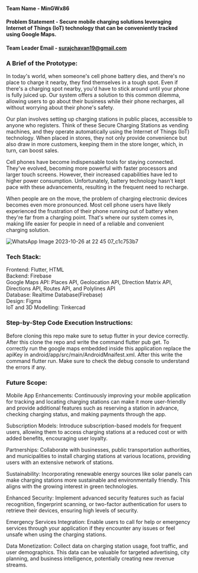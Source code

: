 #### Team Name - MinGWx86
#### Problem Statement - Secure mobile charging solutions leveraging Internet of Things (IoT) technology that can be conveniently tracked using Google Maps.
#### Team Leader Email - surajchavan19@gmail.com

### A Brief of the Prototype:
In today's world, when someone's cell phone battery dies, and there's no place to charge it nearby, they find themselves in a tough spot. Even if there's a charging spot nearby, you'd have to stick around until your phone is fully juiced up. Our system offers a solution to this common dilemma, allowing users to go about their business while their phone recharges, all without worrying about their phone's safety.

Our plan involves setting up charging stations in public places, accessible to anyone who registers. Think of these Secure Charging Stations as vending machines, and they operate automatically using the Internet of Things (IoT) technology. When placed in stores, they not only provide convenience but also draw in more customers, keeping them in the store longer, which, in turn, can boost sales.

Cell phones have become indispensable tools for staying connected. They've evolved, becoming more powerful with faster processors and larger touch screens. However, their increased capabilities have led to higher power consumption. Unfortunately, battery technology hasn't kept pace with these advancements, resulting in the frequent need to recharge.

When people are on the move, the problem of charging electronic devices becomes even more pronounced. Most cell phone users have likely experienced the frustration of their phone running out of battery when they're far from a charging point. That's where our system comes in, making life easier for people in need of a reliable and convenient charging solution.

![WhatsApp Image 2023-10-26 at 22 45 07_c1c753b7](https://github.com/siddesh3101/Code-with-Google-Maps/assets/84890369/86143eec-be7f-42c9-a2b0-c3f043e00301)
  
### Tech Stack: 
Frontend:  Flutter, HTML <br>
Backend: Firebase <br>
Google Maps API: Places API, Geolocation API, DIrection Matrix API, Directions API, Routes API, and Polylines API <br>
Database: Realtime Database(Firebase) <br>
Design: Figma <br>
IoT and  3D Modelling: Tinkercad <br>
   
### Step-by-Step Code Execution Instructions:
Before cloning this repo make sure to setup flutter in your device correctly.
After this clone the repo and write the command flutter pub get.
To correctly run the google maps embedded inside this application replace the apiKey in android/app/src/main/AndroidMnaifest.xml.
After this write the command flutter run.
Make sure to check the debug console to understand the errors if any.
  
### Future Scope:
Mobile App Enhancements: Continuously improving your mobile application for tracking and locating charging stations can make it more user-friendly and provide additional features such as reserving a station in advance, checking charging status, and making payments through the app.

Subscription Models: Introduce subscription-based models for frequent users, allowing them to access charging stations at a reduced cost or with added benefits, encouraging user loyalty.

Partnerships: Collaborate with businesses, public transportation authorities, and municipalities to install charging stations at various locations, providing users with an extensive network of stations.

Sustainability: Incorporating renewable energy sources like solar panels can make charging stations more sustainable and environmentally friendly. This aligns with the growing interest in green technologies.

Enhanced Security: Implement advanced security features such as facial recognition, fingerprint scanning, or two-factor authentication for users to retrieve their devices, ensuring high levels of security.

Emergency Services Integration: Enable users to call for help or emergency services through your application if they encounter any issues or feel unsafe when using the charging stations.

Data Monetization: Collect data on charging station usage, foot traffic, and user demographics. This data can be valuable for targeted advertising, city planning, and business intelligence, potentially creating new revenue streams.




